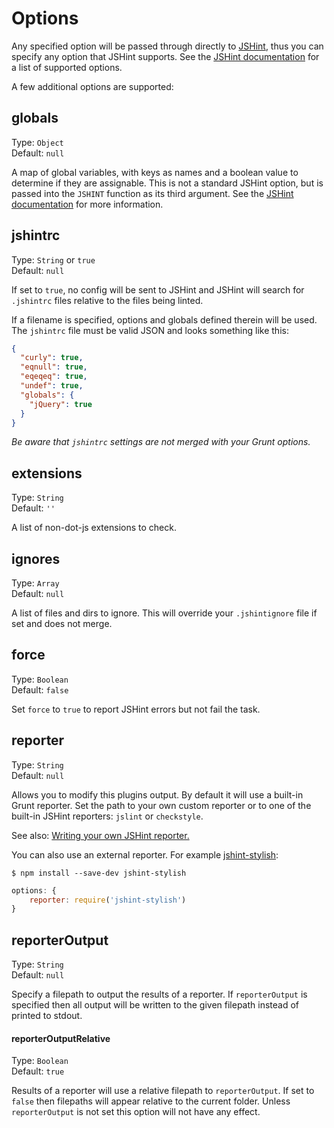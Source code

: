# Options

Any specified option will be passed through directly to [JSHint][], thus you can specify any option that JSHint supports. See the [JSHint documentation][] for a list of supported options.

[JSHint]: http://www.jshint.com/
[JSHint documentation]: http://www.jshint.com/docs/

A few additional options are supported:


## globals

Type: `Object`  
Default: `null`

A map of global variables, with keys as names and a boolean value to determine if they are assignable. This is not a standard JSHint option, but is passed into the `JSHINT` function as its third argument. See the [JSHint documentation][] for more information.


## jshintrc

Type: `String` or `true`  
Default: `null`

If set to `true`, no config will be sent to JSHint and JSHint will search for `.jshintrc` files relative to the files being linted.

If a filename is specified, options and globals defined therein will be used. The `jshintrc` file must be valid JSON and looks something like this:

```json
{
  "curly": true,
  "eqnull": true,
  "eqeqeq": true,
  "undef": true,
  "globals": {
    "jQuery": true
  }
}
```

*Be aware that `jshintrc` settings are not merged with your Grunt options.*


## extensions

Type: `String`  
Default: `''`

A list of non-dot-js extensions to check.


## ignores

Type: `Array`  
Default: `null`

A list of files and dirs to ignore. This will override your `.jshintignore` file if set and does not merge.


## force

Type: `Boolean`  
Default: `false`

Set `force` to `true` to report JSHint errors but not fail the task.


## reporter

Type: `String`  
Default: `null`

Allows you to modify this plugins output. By default it will use a built-in Grunt reporter. Set the path to your own custom reporter or to one of the built-in JSHint reporters: `jslint` or `checkstyle`.

See also: [Writing your own JSHint reporter.](http://jshint.com/docs/reporters/)

You can also use an external reporter. For example [jshint-stylish](https://github.com/sindresorhus/jshint-stylish):

```
$ npm install --save-dev jshint-stylish
```

```js
options: {
    reporter: require('jshint-stylish')
}
```

## reporterOutput

Type: `String`  
Default: `null`

Specify a filepath  to output the results of a reporter. If `reporterOutput` is specified then all output will be written to the given filepath instead of printed to stdout.

#### reporterOutputRelative

Type: `Boolean`  
Default: `true`

Results of a reporter will use a relative filepath to `reporterOutput`.  If set to `false` then filepaths will appear relative to the current folder.  Unless `reporterOutput` is not set this option will not have any effect.
